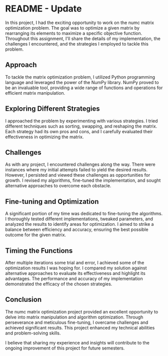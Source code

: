 # README - Update
In this project, I had the exciting opportunity to work on the numc matrix optimization problem. The goal was to optimize a given matrix by rearranging its elements to maximize a specific objective function. Throughout this assignment, I'll share the details of my implementation, the challenges I encountered, and the strategies I employed to tackle this problem.

## Approach
To tackle the matrix optimization problem, I utilized Python programming language and leveraged the power of the NumPy library. NumPy proved to be an invaluable tool, providing a wide range of functions and operations for efficient matrix manipulation.

## Exploring Different Strategies
I approached the problem by experimenting with various strategies. I tried different techniques such as sorting, swapping, and reshaping the matrix. Each strategy had its own pros and cons, and I carefully evaluated their effectiveness in optimizing the matrix.

## Challenges
As with any project, I encountered challenges along the way. There were instances where my initial attempts failed to yield the desired results. However, I persisted and viewed these challenges as opportunities for growth. I revised my algorithms, fine-tuned the implementation, and sought alternative approaches to overcome each obstacle.

## Fine-tuning and Optimization
A significant portion of my time was dedicated to fine-tuning the algorithms. I thoroughly tested different implementations, tweaked parameters, and analyzed the results to identify areas for optimization. I aimed to strike a balance between efficiency and accuracy, ensuring the best possible outcome for the given matrix.

## Timing the Functions
After multiple iterations some trial and error, I achieved some of the optimization results I was hoping for. I compared my solution against alternative approaches to evaluate its effectiveness and highlight its advantages. The performance and accuracy of my implementation demonstrated the efficacy of the chosen strategies.

## Conclusion
The numc matrix optimization project provided an excellent opportunity to delve into matrix manipulation and algorithm optimization. Through perseverance and meticulous fine-tuning, I overcame challenges and achieved significant results. This project enhanced my technical abilities and problem-solving skills.

I believe that sharing my experience and insights will contribute to the ongoing improvement of this project for future semesters.